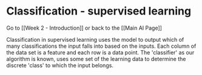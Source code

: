 # Classification - supervised learning

Go to [[Week 2 - Introduction]] or back to the [[Main AI Page]]

Classification in supervised learning uses the model to output which of many classifications the input falls into based on the inputs. Each column of the data set is a feature and each row is a data point. The 'classifier' as our algorithm is known, uses some set of the learning data to determine the discrete 'class' to which the input belongs. 